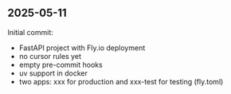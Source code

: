 
## 2025-05-11
Initial commit:
- FastAPI project with Fly.io deployment
- no cursor rules yet
- empty pre-commit hooks
- uv support in docker
- two apps: xxx for production and xxx-test for testing (fly.toml)